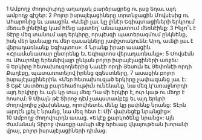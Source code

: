 1 Ամբողջ ժողովուրդը աղաղակ բարձրացրեց ու լաց եղաւ այդ ամբողջ գիշեր: 2 Բոլոր իսրայէլացիները տրտնջացին Մովսէսից ու Ահարոնից եւ ասացին. «Աւելի լաւ կը լինէր Եգիպտացիների երկրում մեռած լինէինք կամ հէնց այստեղ՝ անապատում մեռնէինք: 3 Ինչո՞ւ է Տէրը մեզ տանում այդ երկիրը, որպէսզի պատերազմում ընկնենք, իսկ մեր կանայք ու մեր զաւակները յափշտակուեն: Արդ, աւելի լաւ է վերադառնանք Եգիպտոս»: 4 Նրանք իրար ասացին. «Հրամանատար ընտրենք եւ Եգիպտոս վերադառնանք»: 5 Մովսէսն ու Ահարոնը երեսնիվայր ընկան բոլոր իսրայէլացիների առջեւ: 6 Երկիրը հետախուզողներից Նաւէի որդի Յեսուն եւ Յեփոնէի որդի Քաղէբը, պատառոտելով իրենց զգեստները, 7 ասացին բոլոր իսրայէլացիներին. «Մեր հետախուզած երկիրը չափազանց լաւ է: 8 Եթէ Աստծուց բարեհաճութիւն ունենանք, նա մեզ կ՚առաջնորդի այդ երկիրը եւ այն կը տայ մեզ: Դա մի երկիր է, ուր կաթ ու մեղր է հոսում: 9 Միայն թէ Տիրոջ դէմ չապստամբէք եւ այդ երկրի ժողովրդից չվախենաք, որովհետեւ մենք կը լափենք նրանց: Տէրն արդէն լքել է նրանց, նա մեզ հետ է: Մի՛ վախեցէք նրանցից»: 10 Ամբողջ ժողովուրդն ասաց. «Եկէք քարկոծենք նրանց»: Այն ժամանակ Տիրոջ փառքը ամպի մէջ երեւաց վկայութեան խորանի վրայ, բոլոր իսրայէլացիների դիմաց:
